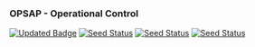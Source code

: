 ### OPSAP - Operational Control

[![Updated Badge](https://img.shields.io/github/last-commit/opsap/monorepo)](https://github.com/opsap/monorepo)
[![Seed Status](https://api.seed.run/opsap/monorepo/stages/develop/build_badge)](https://console.seed.run/opsap/monorepo)
[![Seed Status](https://api.seed.run/opsap/monorepo/stages/staging/build_badge)](https://console.seed.run/opsap/monorepo)
[![Seed Status](https://api.seed.run/opsap/monorepo/stages/production/build_badge)](https://console.seed.run/opsap/monorepo)


